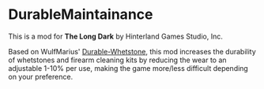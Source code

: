 <h1> DurableMaintainance </h1>

This is a mod for **The Long Dark** by Hinterland Games Studio, Inc.

Based on WulfMarius' <a href="https://github.com/WulfMarius/Durable-Whetstone">Durable-Whetstone</a>, this mod increases the durability of whetstones and firearm cleaning kits by reducing the wear to an adjustable 1-10% per use, making the game more/less difficult depending on your preference.
